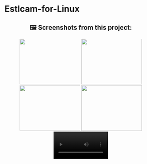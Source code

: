 # Estlcam-for-Linux

<div id="fusion360-project-screenshots" align="center">
<h2>🖼 Screenshots from this project:</h2>
<img src="https://user-images.githubusercontent.com/79079633/224726728-12b063ae-0aea-42c7-b9f8-3e506d1bc54a.png" width="200px" height="150px">
<img src="https://user-images.githubusercontent.com/79079633/224726735-f5642ace-8ca0-4dae-81ed-49058ced6b93.png" width="200px" height="150px">
<img src="https://user-images.githubusercontent.com/79079633/224726752-4fae03ac-8e54-4aac-a7d2-00e59ad2451f.png" width="200px" height="150px">
<img src="https://user-images.githubusercontent.com/79079633/224726717-4adf628d-ebde-4fac-bf15-8479a7b5ca99.png" width="200px" height="150px">
<video src='https://user-images.githubusercontent.com/79079633/224729198-2a317527-f3a1-4dff-932e-8e2616eb68cc.mp4' width=180/>
 </br></br>
</div>






